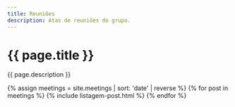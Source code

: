 ```yaml
---
title: Reuniões
description: Atas de reuniões do grupo.
---
```


# {{ page.title }}
{{ page.description }}

{% assign meetings = site.meetings | sort: 'date' | reverse %}
{% for post in meetings %}
{% include listagem-post.html %}
{% endfor %}
